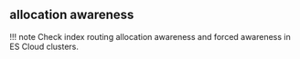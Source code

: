 ## allocation awareness

!!! note
    Check index routing allocation awareness and forced awareness in ES Cloud clusters.